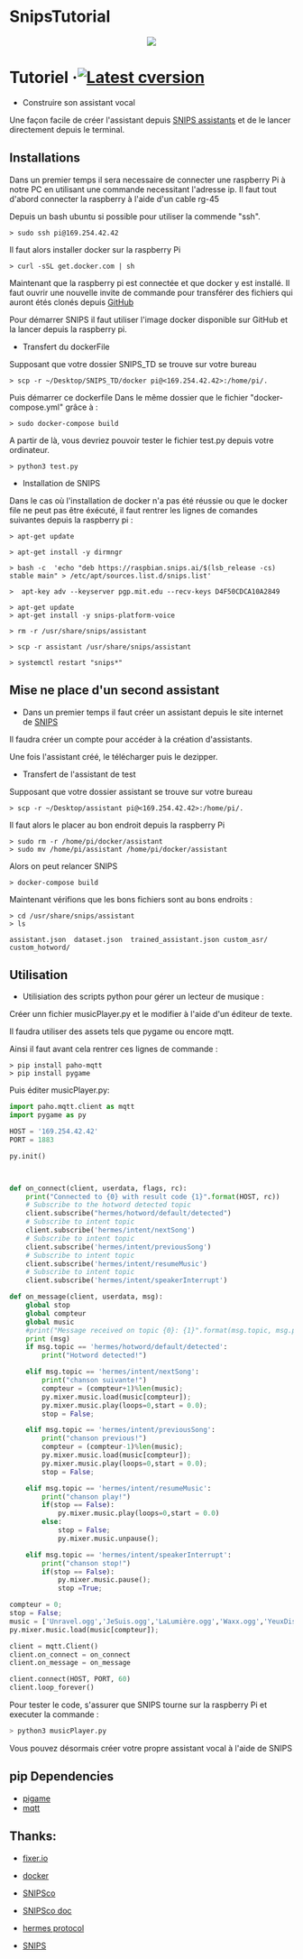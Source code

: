 # SnipsTutorial

<p align="center">
  <img src="https://camo.githubusercontent.com/49ba9a98bff75e6dc20a9cc4e2f85c77ac5279e4/68747470733a2f2f73332e616d617a6f6e6177732e636f6d2f6765742e646f63732e736e6970732e61692f7374617469632f696d616765732f77696b692f736e6970735f62616e6e65725f70726f642e706e67">
  
# Tutoriel &middot;[![Latest cversion](https://img.shields.io/badge/version-1.0.0-green.svg)](https://github.com/Davidchasseray/3-musketeers/tree/master/cash)


*  Construire son assistant vocal

Une façon facile de créer l'assistant depuis [SNIPS assistants](https://snips.ai/) et de le lancer directement depuis le terminal.




## Installations

Dans un premier temps il sera necessaire de connecter une raspberry Pi à notre PC en utilisant une commande necessitant l'adresse ip. Il faut tout d'abord connecter la raspberry à l'aide d'un cable rg-45


Depuis un bash ubuntu si possible pour utiliser la commende "ssh".
```
> sudo ssh pi@169.254.42.42
```

Il faut alors installer docker sur la raspberry Pi

```
> curl -sSL get.docker.com | sh
```


Maintenant que la raspberry pi est connectée et que docker y est installé. 
Il faut ouvrir une nouvelle invite de commande pour transférer des fichiers qui auront étés clonés depuis [GitHub](https://github.com/neallausson/SnipsTutorial/tree/master/SNIP%20TD) 


Pour démarrer SNIPS il faut utiliser l'image docker disponible sur GitHub et la lancer depuis la raspberry pi.

* Transfert du dockerFile

Supposant que votre dossier SNIPS_TD se trouve sur votre bureau
```
> scp -r ~/Desktop/SNIPS_TD/docker pi@<169.254.42.42>:/home/pi/.
```


Puis démarrer ce dockerfile Dans le même dossier que le fichier "docker-compose.yml" grâce à : 
```
> sudo docker-compose build
```

A partir de là, vous devriez pouvoir tester le fichier test.py depuis votre ordinateur.
```
> python3 test.py
```
* Installation de SNIPS

Dans le cas où l'installation de docker n'a pas été réussie ou que le docker file ne peut pas être éxécuté, il faut rentrer les lignes de comandes suivantes depuis la raspberry pi :

```
> apt-get update

> apt-get install -y dirmngr

> bash -c  'echo "deb https://raspbian.snips.ai/$(lsb_release -cs) stable main" > /etc/apt/sources.list.d/snips.list'

>  apt-key adv --keyserver pgp.mit.edu --recv-keys D4F50CDCA10A2849

> apt-get update
> apt-get install -y snips-platform-voice

> rm -r /usr/share/snips/assistant

> scp -r assistant /usr/share/snips/assistant

> systemctl restart "snips*"
```

## Mise ne place d'un second assistant

* Dans un premier temps il faut créer un assistant depuis le site internet de [SNIPS](https://console.snips.ai/assistants/proj_9MBdrbdxddo?store=1)

Il faudra créer un compte pour accéder à la création d'assistants. 

Une fois l'assistant créé, le télécharger puis le dezipper.

 * Transfert de l'assistant de test

 Supposant que votre dossier assistant se trouve sur votre bureau
```
> scp -r ~/Desktop/assistant pi@<169.254.42.42>:/home/pi/.
```


Il faut alors le placer au bon endroit depuis la raspberry Pi 
```
> sudo rm -r /home/pi/docker/assistant
> sudo mv /home/pi/assistant /home/pi/docker/assistant
```

Alors on peut relancer SNIPS
```
> docker-compose build
```

Maintenant vérifions que les bons fichiers sont au bons endroits :

```
> cd /usr/share/snips/assistant
> ls

assistant.json  dataset.json  trained_assistant.json custom_asr/ custom_hotword/
```

## Utilisation
* Utilisiation des scripts python pour gérer un lecteur de musique :

Créer unn fichier musicPlayer.py et le modifier à l'aide d'un éditeur de texte.

Il faudra utiliser des assets tels que pygame ou encore mqtt. 

Ainsi il faut avant cela rentrer ces lignes de commande : 
```
> pip install paho-mqtt
> pip install pygame
```

Puis éditer musicPlayer.py:
```python
import paho.mqtt.client as mqtt
import pygame as py

HOST = '169.254.42.42'
PORT = 1883

py.init()



def on_connect(client, userdata, flags, rc):
    print("Connected to {0} with result code {1}".format(HOST, rc))
    # Subscribe to the hotword detected topic
    client.subscribe("hermes/hotword/default/detected")
    # Subscribe to intent topic
    client.subscribe('hermes/intent/nextSong')
    # Subscribe to intent topic
    client.subscribe('hermes/intent/previousSong')
    # Subscribe to intent topic
    client.subscribe('hermes/intent/resumeMusic')
    # Subscribe to intent topic
    client.subscribe('hermes/intent/speakerInterrupt')

def on_message(client, userdata, msg):
    global stop
    global compteur
    global music
    #print("Message received on topic {0}: {1}".format(msg.topic, msg.payload))
    print (msg)
    if msg.topic == 'hermes/hotword/default/detected':
        print("Hotword detected!")

    elif msg.topic == 'hermes/intent/nextSong':
        print("chanson suivante!")
        compteur = (compteur+1)%len(music);
        py.mixer.music.load(music[compteur]);
        py.mixer.music.play(loops=0,start = 0.0);
        stop = False;

    elif msg.topic == 'hermes/intent/previousSong':
        print("chanson previous!")
        compteur = (compteur-1)%len(music);
        py.mixer.music.load(music[compteur]);
        py.mixer.music.play(loops=0,start = 0.0);
        stop = False;

    elif msg.topic == 'hermes/intent/resumeMusic':
        print("chanson play!")
        if(stop == False):
            py.mixer.music.play(loops=0,start = 0.0)
        else:
            stop = False;
            py.mixer.music.unpause();

    elif msg.topic == 'hermes/intent/speakerInterrupt':
        print("chanson stop!")
        if(stop == False):
            py.mixer.music.pause();
            stop =True;

compteur = 0;
stop = False;
music = ['Unravel.ogg','JeSuis.ogg','LaLumière.ogg','Waxx.ogg','YeuxDisent.ogg'];
py.mixer.music.load(music[compteur]);

client = mqtt.Client()
client.on_connect = on_connect
client.on_message = on_message

client.connect(HOST, PORT, 60)
client.loop_forever()

```

Pour tester le code, s'assurer que SNIPS tourne sur la raspberry Pi et executer la commande :
```sh
> python3 musicPlayer.py
```

Vous pouvez désormais créer votre propre assistant vocal à l'aide de SNIPS

## pip Dependencies 

- [pigame](https://www.pygame.org/news)
- [mqtt](http://mqtt.org/)


## Thanks:

- [fixer.io](http://fixer.io/) 

- [docker](https://docs.docker.com/install/linux/docker-ce/ubuntu/#set-up-the-repository)

- [SNIPSco](https://snipsco.github.io/sam/tutorials/mqtt-python)

- [SNIPSco doc](https://github.com/snipsco/snips-platform-documentation/wiki/2.-Create-an-assistant-using-an-existing-bundle)


- [hermes protocol](https://github.com/snipsco/snips-platform-documentation/wiki/6.--Miscellaneous#hermes-protocol)


- [SNIPS](https://snips.ai/)
